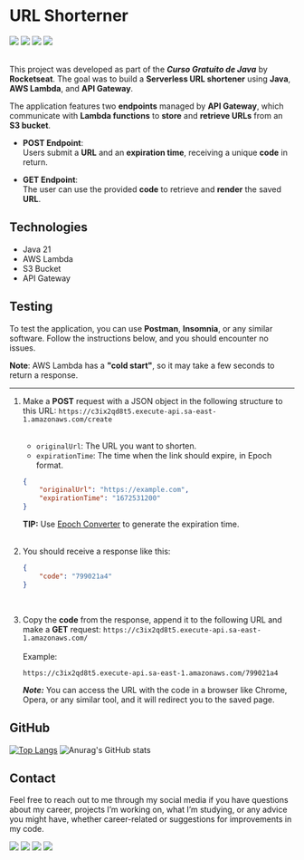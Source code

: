 # URL Shorterner

<div>
    <img src="https://img.shields.io/badge/Java-ED8B00?style=for-the-badge&logo=openjdk&logoColor=white">
    <img src="https://img.shields.io/badge/AWS-%23FF9900.svg?style=for-the-badge&logo=amazon-aws&logoColor=white">
    <img src="https://img.shields.io/badge/Amazon%20S3-FF9900?style=for-the-badge&logo=amazons3&logoColor=white">
    <img src="https://img.shields.io/badge/IntelliJ_IDEA-000000.svg?style=for-the-badge&logo=intellij-idea&logoColor=white">
</div>
<br>

This project was developed as part of the **_Curso Gratuito de Java_** by **Rocketseat**. The goal was to build a 
**Serverless URL shortener** using **Java**, **AWS Lambda**, and **API Gateway**.

The application features two **endpoints** managed by **API Gateway**, which communicate with **Lambda functions** to **store** and **retrieve URLs** from an **S3 bucket**.

- **POST Endpoint**:  
  Users submit a **URL** and an **expiration time**, receiving a unique **code** in return.

- **GET Endpoint**:  
  The user can use the provided **code** to retrieve and **render** the saved **URL**.

## Technologies

- Java 21
- AWS Lambda
- S3 Bucket
- API Gateway

## Testing

To test the application, you can use **Postman**, **Insomnia**, or any similar software. Follow the instructions below, and you should encounter no issues.

**Note**: AWS Lambda has a **"cold start"**, so it may take a few seconds to return a response.

---

1. Make a **POST** request with a JSON object in the following structure to this URL: 
``https://c3ix2qd8t5.execute-api.sa-east-1.amazonaws.com/create``<br><br>
   - ``originalUrl``: The URL you want to shorten.
   - ``expirationTime``: The time when the link should expire, in Epoch format.
    ```json
    {
        "originalUrl": "https://example.com",
        "expirationTime": "1672531200"
    }
    ```
   
   **TIP:** Use [Epoch Converter](https://www.epochconverter.com/) to generate the expiration time.<br><br>

2. You should receive a response like this:
    ```json
    {
        "code": "799021a4"
    }
    ```
   <br>

3. Copy the **code** from the response, append it to the following URL and make a **GET** request: 
``https://c3ix2qd8t5.execute-api.sa-east-1.amazonaws.com/``<br><br>
    Example:
    ```
    https://c3ix2qd8t5.execute-api.sa-east-1.amazonaws.com/799021a4
    ```
   ***Note:*** You can access the URL with the code in a browser like Chrome, Opera, or any similar tool, and it will 
redirect you to the saved page.

## GitHub
[![Top Langs](https://github-readme-stats-git-masterrstaa-rickstaa.vercel.app/api/top-langs/?username=sergiotavuencas)](https://github.com/anuraghazra/github-readme-stats)
![Anurag's GitHub stats](https://github-readme-stats.vercel.app/api?username=sergiotavuencas\&hide=issues\&show_icons=true)

## Contact
Feel free to reach out to me through my social media if you have questions about my career, projects I’m working on, what I’m studying, or any advice you might have, whether career-related or suggestions for improvements in my code.

<div>
  <a href="http://www.linkedin.com/in/sergiotavuencas" target="_blank"><img src="https://img.shields.io/badge/LinkedIn-0077B5?style=for-the-badge&logo=linkedin&logoColor=white" target="_blank"></a>
  <a href="https://github.com/sergiotavuencas/" target="_blank"><img src="https://img.shields.io/badge/GitHub-100000?style=for-the-badge&logo=github&logoColor=white" target="_blank"></a>
  <a href="mailto:sergio_tavuencas@outlook.com"><img src="https://img.shields.io/badge/Microsoft_Outlook-0078D4?style=for-the-badge&logo=microsoft-outlook&logoColor=white" target="_blank"></a>
  <a href="mailto:sergiovicentetavuencas@gmail.com"><img src="https://img.shields.io/badge/-Gmail-%23333?style=for-the-badge&logo=gmail&logoColor=white" target="_blank"></a>
</div>
